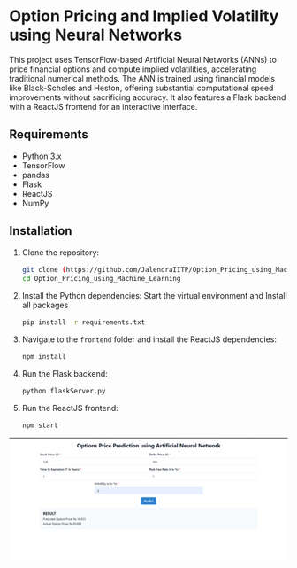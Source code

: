 # Option Pricing and Implied Volatility using Neural Networks

This project uses TensorFlow-based Artificial Neural Networks (ANNs) to price financial options and compute implied volatilities, accelerating traditional numerical methods. The ANN is trained using financial models like Black-Scholes and Heston, offering substantial computational speed improvements without sacrificing accuracy. It also features a Flask backend with a ReactJS frontend for an interactive interface.

## Requirements
- Python 3.x
- TensorFlow
- pandas
- Flask
- ReactJS
- NumPy

## Installation

1. Clone the repository:
    ```bash
    git clone (https://github.com/JalendraIITP/Option_Pricing_using_Machine_Learning.git)
    cd Option_Pricing_using_Machine_Learning
    ```

2. Install the Python dependencies:
   Start the virtual environment and Install all packages
    ```bash
    pip install -r requirements.txt
    ```

4. Navigate to the `frontend` folder and install the ReactJS dependencies:
    ```bash
    npm install
    ```

5. Run the Flask backend:
    ```bash
    python flaskServer.py
    ```

6. Run the ReactJS frontend:
    ```bash
    npm start
    ```
![Frontend View of the Project](https://github.com/JalendraIITP/Option_Pricing_using_Machine_Learning/blob/master/Option_Pricing.png)
